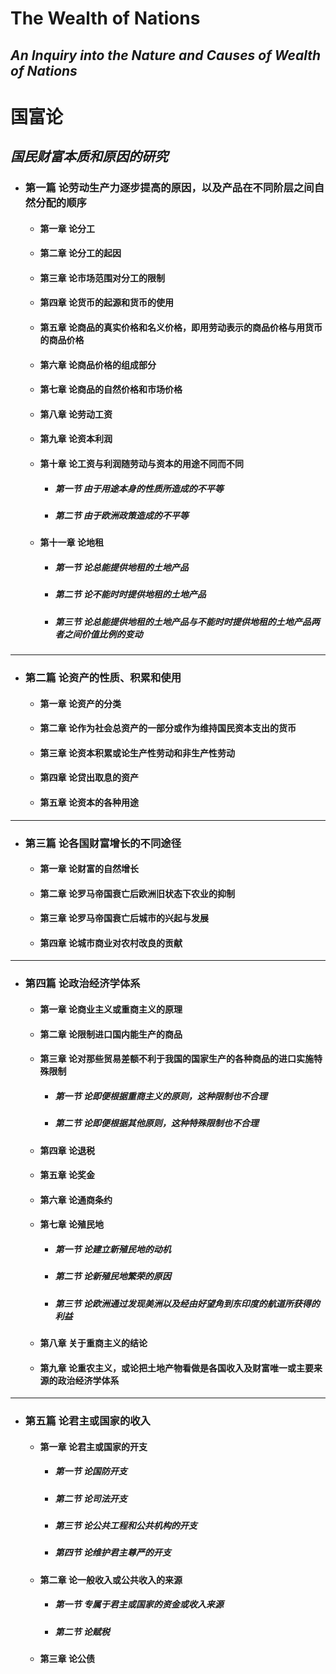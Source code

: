 # **The Wealth of Nations**
## *An Inquiry into the Nature and Causes of Wealth of Nations*
# **国富论**
## *国民财富本质和原因的研究*
* ### **第一篇** 论劳动生产力逐步提高的原因，以及产品在不同阶层之间自然分配的顺序
    - #### **第一章** 论分工
    - #### **第二章** 论分工的起因
    - #### **第三章** 论市场范围对分工的限制
    - #### **第四章** 论货币的起源和货币的使用
    - #### **第五章** 论商品的真实价格和名义价格，即用劳动表示的商品价格与用货币的商品价格
    - #### **第六章** 论商品价格的组成部分
    - #### **第七章** 论商品的自然价格和市场价格
    - #### **第八章** 论劳动工资
    - #### **第九章** 论资本利润
    - #### **第十章** 论工资与利润随劳动与资本的用途不同而不同
        - ##### **第一节** 由于用途本身的性质所造成的不平等
        - ##### **第二节** 由于欧洲政策造成的不平等
    - #### **第十一章** 论地租
        - ##### **第一节** 论总能提供地租的土地产品
        - ##### **第二节** 论不能时时提供地租的土地产品
        - ##### **第三节** 论总能提供地租的土地产品与不能时时提供地租的土地产品两者之间价值比例的变动
****
* ### **第二篇** 论资产的性质、积累和使用
    - #### **第一章** 论资产的分类
    - #### **第二章** 论作为社会总资产的一部分或作为维持国民资本支出的货币
    - #### **第三章** 论资本积累或论生产性劳动和非生产性劳动
    - #### **第四章** 论贷出取息的资产
    - #### **第五章** 论资本的各种用途
****
* ### **第三篇** 论各国财富增长的不同途径
    - #### **第一章** 论财富的自然增长
    - #### **第二章** 论罗马帝国衰亡后欧洲旧状态下农业的抑制
    - #### **第三章** 论罗马帝国衰亡后城市的兴起与发展
    - #### **第四章** 论城市商业对农村改良的贡献
****
* ### **第四篇** 论政治经济学体系
    - #### **第一章** 论商业主义或重商主义的原理
    - #### **第二章** 论限制进口国内能生产的商品
    - #### **第三章** 论对那些贸易差额不利于我国的国家生产的各种商品的进口实施特殊限制
        - ##### **第一节** 论即便根据重商主义的原则，这种限制也不合理
        - ##### **第二节** 论即便根据其他原则，这种特殊限制也不合理
    - #### **第四章** 论退税
    - #### **第五章** 论奖金
    - #### **第六章** 论通商条约
    - #### **第七章** 论殖民地
        - ##### **第一节** 论建立新殖民地的动机
        - ##### **第二节** 论新殖民地繁荣的原因
        - ##### **第三节** 论欧洲通过发现美洲以及经由好望角到东印度的航道所获得的利益
    - #### **第八章** 关于重商主义的结论
    - #### **第九章** 论重农主义，或论把土地产物看做是各国收入及财富唯一或主要来源的政治经济学体系
****
* ### **第五篇** 论君主或国家的收入
    - #### **第一章** 论君主或国家的开支
        - ##### **第一节** 论国防开支
        - ##### **第二节** 论司法开支
        - ##### **第三节** 论公共工程和公共机构的开支
        - ##### **第四节** 论维护君主尊严的开支
    - #### **第二章** 论一般收入或公共收入的来源
        - ##### **第一节** 专属于君主或国家的资金或收入来源
        - ##### **第二节** 论赋税
    - #### **第三章** 论公债




